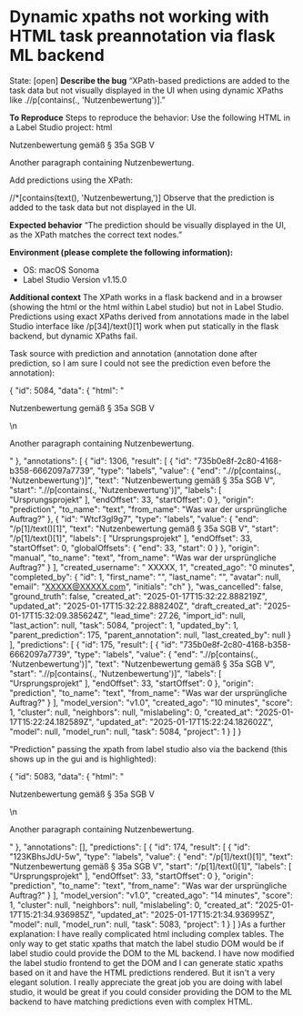 # Dynamic xpaths not working with HTML task preannotation via flask ML backend 
State: [open]
**Describe the bug**
 “XPath-based predictions are added to the task data but not visually displayed in the UI when using dynamic XPaths like .//p[contains(., 'Nutzenbewertung')].”

**To Reproduce**
Steps to reproduce the behavior:
Use the following HTML in a Label Studio project:
html

<p>Nutzenbewertung gemäß § 35a SGB V</p>
<p>Another paragraph containing Nutzenbewertung.</p>

Add predictions using the XPath:

//*[contains(text(), 'Nutzenbewertung,')]
Observe that the prediction is added to the task data but not displayed in the UI.

**Expected behavior**
 “The prediction should be visually displayed in the UI, as the XPath matches the correct text nodes.”


**Environment (please complete the following information):**
 - OS: macOS Sonoma
 - Label Studio Version v1.15.0

**Additional context**
The XPath works in a flask backend and in a browser (showing the html or the html within Label studio) but not in Label Studio.
Predictions using exact XPaths derived from annotations made in the label Studio interface like /p[34]/text()[1] work when put statically in the flask backend, but dynamic XPaths fail.


Task source with prediction and annotation (annotation done after prediction, so I am sure I could not see the prediction even before the annotation):

{
  "id": 5084,
  "data": {
    "html": "<p>Nutzenbewertung gemäß § 35a SGB V</p>\n<p>Another paragraph containing Nutzenbewertung.</p>"
  },
  "annotations": [
    {
      "id": 1306,
      "result": [
        {
          "id": "735b0e8f-2c80-4168-b358-6662097a7739",
          "type": "labels",
          "value": {
            "end": ".//p[contains(., 'Nutzenbewertung')]",
            "text": "Nutzenbewertung gemäß § 35a SGB V",
            "start": ".//p[contains(., 'Nutzenbewertung')]",
            "labels": [
              "Ursprungsprojekt"
            ],
            "endOffset": 33,
            "startOffset": 0
          },
          "origin": "prediction",
          "to_name": "text",
          "from_name": "Was war der ursprüngliche Auftrag?"
        },
        {
          "id": "Wtcf3gI9g7",
          "type": "labels",
          "value": {
            "end": "/p[1]/text()[1]",
            "text": "Nutzenbewertung gemäß § 35a SGB V",
            "start": "/p[1]/text()[1]",
            "labels": [
              "Ursprungsprojekt"
            ],
            "endOffset": 33,
            "startOffset": 0,
            "globalOffsets": {
              "end": 33,
              "start": 0
            }
          },
          "origin": "manual",
          "to_name": "text",
          "from_name": "Was war der ursprüngliche Auftrag?"
        }
      ],
      "created_username": " XXXXX, 1",
      "created_ago": "0 minutes",
      "completed_by": {
        "id": 1,
        "first_name": "",
        "last_name": "",
        "avatar": null,
        "email": "XXXXX@XXXXX.com",
        "initials": "ch"
      },
      "was_cancelled": false,
      "ground_truth": false,
      "created_at": "2025-01-17T15:32:22.888219Z",
      "updated_at": "2025-01-17T15:32:22.888240Z",
      "draft_created_at": "2025-01-17T15:32:09.385624Z",
      "lead_time": 27.26,
      "import_id": null,
      "last_action": null,
      "task": 5084,
      "project": 1,
      "updated_by": 1,
      "parent_prediction": 175,
      "parent_annotation": null,
      "last_created_by": null
    }
  ],
  "predictions": [
    {
      "id": 175,
      "result": [
        {
          "id": "735b0e8f-2c80-4168-b358-6662097a7739",
          "type": "labels",
          "value": {
            "end": ".//p[contains(., 'Nutzenbewertung')]",
            "text": "Nutzenbewertung gemäß § 35a SGB V",
            "start": ".//p[contains(., 'Nutzenbewertung')]",
            "labels": [
              "Ursprungsprojekt"
            ],
            "endOffset": 33,
            "startOffset": 0
          },
          "origin": "prediction",
          "to_name": "text",
          "from_name": "Was war der ursprüngliche Auftrag?"
        }
      ],
      "model_version": "v1.0",
      "created_ago": "10 minutes",
      "score": 1,
      "cluster": null,
      "neighbors": null,
      "mislabeling": 0,
      "created_at": "2025-01-17T15:22:24.182589Z",
      "updated_at": "2025-01-17T15:22:24.182602Z",
      "model": null,
      "model_run": null,
      "task": 5084,
      "project": 1
    }
  ]
}

"Prediction" passing the xpath from label studio also via the backend (this shows up in the gui and is highlighted):


{
  "id": 5083,
  "data": {
    "html": "<p>Nutzenbewertung gemäß § 35a SGB V</p>\n<p>Another paragraph containing Nutzenbewertung.</p>"
  },
  "annotations": [],
  "predictions": [
    {
      "id": 174,
      "result": [
        {
          "id": "123KBhsJdU-5w",
          "type": "labels",
          "value": {
            "end": "/p[1]/text()[1]",
            "text": "Nutzenbewertung gemäß § 35a SGB V",
            "start": "/p[1]/text()[1]",
            "labels": [
              "Ursprungsprojekt"
            ],
            "endOffset": 33,
            "startOffset": 0
          },
          "origin": "prediction",
          "to_name": "text",
          "from_name": "Was war der ursprüngliche Auftrag?"
        }
      ],
      "model_version": "v1.0",
      "created_ago": "14 minutes",
      "score": 1,
      "cluster": null,
      "neighbors": null,
      "mislabeling": 0,
      "created_at": "2025-01-17T15:21:34.936985Z",
      "updated_at": "2025-01-17T15:21:34.936995Z",
      "model": null,
      "model_run": null,
      "task": 5083,
      "project": 1
    }
  ]
}As a further explanation: I have really complicated html including complex tables. The only way to get static xpaths that match the label studio DOM would be if label studio could provide the DOM to the ML backend. I have now modified the label studio frontend to get the DOM and I can generate static xpaths based on it and have the HTML predictions rendered. But it isn't a very elegant solution. I really appreciate the great job you are doing with label studio, it would be great if you could consider providing the DOM to the ML backend to have matching predictions even with complex HTML.